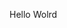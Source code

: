 Hello Wolrd



































































































































































































































































































































































































































































































































































































































































































































































































































































































































































































































































































































































































































































































































































































































































































































































































































































































































































































































































































































































































































































































































































































































































































































































































































































































































































































































































































































































































































































































































































































































































































































































































































































































































































































































































































































































































































































































































































































































































































































































